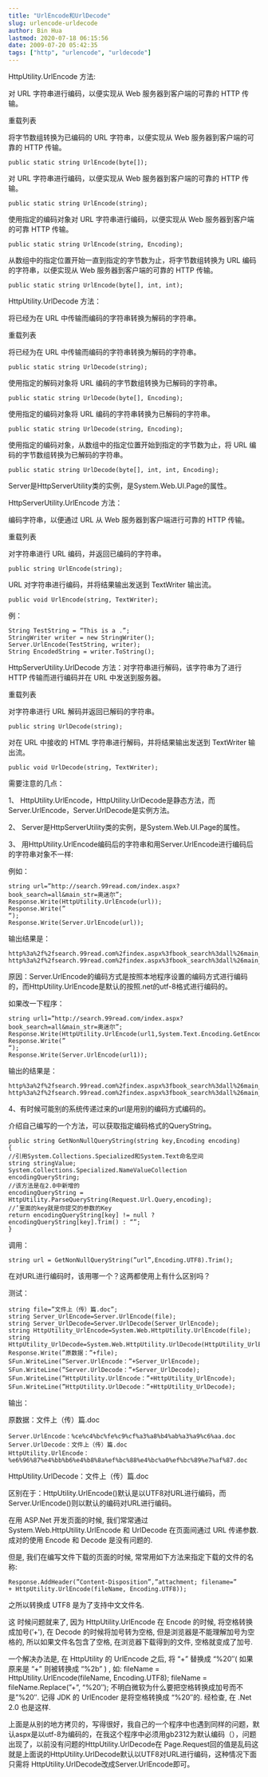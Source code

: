 ```yaml
---
title: "UrlEncode和UrlDecode"
slug: urlencode-urldecode
author: Bin Hua
lastmod: 2020-07-18 06:15:56
date: 2009-07-20 05:42:35
tags: ["http", "urlencode", "urldecode"]
---
```


HttpUtility.UrlEncode 方法:

对 URL 字符串进行编码，以便实现从 Web 服务器到客户端的可靠的 HTTP 传输。

重载列表

将字节数组转换为已编码的 URL 字符串，以便实现从 Web 服务器到客户端的可靠的 HTTP 传输。

```
public static string UrlEncode(byte[]);
```

对 URL 字符串进行编码，以便实现从 Web 服务器到客户端的可靠的 HTTP 传输。

```
public static string UrlEncode(string);
```

使用指定的编码对象对 URL 字符串进行编码，以便实现从 Web 服务器到客户端的可靠 HTTP 传输。

```
public static string UrlEncode(string, Encoding);
```

从数组中的指定位置开始一直到指定的字节数为止，将字节数组转换为 URL 编码的字符串，以便实现从 Web 服务器到客户端的可靠的 HTTP 传输。

```
public static string UrlEncode(byte[], int, int);
```

HttpUtility.UrlDecode 方法：

将已经为在 URL 中传输而编码的字符串转换为解码的字符串。

重载列表

将已经为在 URL 中传输而编码的字符串转换为解码的字符串。

```
public static string UrlDecode(string);
```

使用指定的解码对象将 URL 编码的字节数组转换为已解码的字符串。

```
public static string UrlDecode(byte[], Encoding);
```

使用指定的编码对象将 URL 编码的字符串转换为已解码的字符串。

```
public static string UrlDecode(string, Encoding);
```

使用指定的编码对象，从数组中的指定位置开始到指定的字节数为止，将 URL 编码的字节数组转换为已解码的字符串。

```
public static string UrlDecode(byte[], int, int, Encoding);
```

Server是HttpServerUtility类的实例，是System.Web.UI.Page的属性。

HttpServerUtility.UrlEncode 方法：

编码字符串，以便通过 URL 从 Web 服务器到客户端进行可靠的 HTTP 传输。

重载列表

对字符串进行 URL 编码，并返回已编码的字符串。

```
public string UrlEncode(string);
```

URL 对字符串进行编码，并将结果输出发送到 TextWriter 输出流。

```
public void UrlEncode(string, TextWriter);
```

例：

```
String TestString = “This is a .”;
StringWriter writer = new StringWriter();
Server.UrlEncode(TestString, writer);
String EncodedString = writer.ToString();
```

HttpServerUtility.UrlDecode 方法：对字符串进行解码，该字符串为了进行 HTTP 传输而进行编码并在 URL 中发送到服务器。

重载列表

对字符串进行 URL 解码并返回已解码的字符串。

```
public string UrlDecode(string);
```

对在 URL 中接收的 HTML 字符串进行解码，并将结果输出发送到 TextWriter 输出流。

```
public void UrlDecode(string, TextWriter);
```

需要注意的几点：

1、 HttpUtility.UrlEncode，HttpUtility.UrlDecode是静态方法，而Server.UrlEncode，Server.UrlDecode是实例方法。

2、 Server是HttpServerUtility类的实例，是System.Web.UI.Page的属性。

3、 用HttpUtility.UrlEncode编码后的字符串和用Server.UrlEncode进行编码后的字符串对象不一样:

例如：

```
string url=”http://search.99read.com/index.aspx?book_search=all&main_str=奥迷尔”;
Response.Write(HttpUtility.UrlEncode(url));
Response.Write(”
“);
Response.Write(Server.UrlEncode(url));
```

输出结果是：

```
http%3a%2f%2fsearch.99read.com%2findex.aspx%3fbook_search%3dall%26main_str%3d%e5%a5%a5%e8%bf%b7%e5%b0%94
http%3a%2f%2fsearch.99read.com%2findex.aspx%3fbook_search%3dall%26main_str%3d%b0%c2%c3%d4%b6%fb
```

原因：Server.UrlEncode的编码方式是按照本地程序设置的编码方式进行编码的，而HttpUtility.UrlEncode是默认的按照.net的utf-8格式进行编码的。

如果改一下程序：

```
string url1=”http://search.99read.com/index.aspx?book_search=all&main_str=奥迷尔”;
Response.Write(HttpUtility.UrlEncode(url1,System.Text.Encoding.GetEncoding(”GB2312″)));
Response.Write(”
“);
Response.Write(Server.UrlEncode(url1));
```

输出的结果是：

```
http%3a%2f%2fsearch.99read.com%2findex.aspx%3fbook_search%3dall%26main_str%3d%b0%c2%c3%d4%b6%fb
http%3a%2f%2fsearch.99read.com%2findex.aspx%3fbook_search%3dall%26main_str%3d%b0%c2%c3%d4%b6%fb
```

4、有时候可能别的系统传递过来的url是用别的编码方式编码的。

介绍自己编写的一个方法，可以获取指定编码格式的QueryString。

```
public string GetNonNullQueryString(string key,Encoding encoding)
{
//引用System.Collections.Specialized和System.Text命名空间
string stringValue;
System.Collections.Specialized.NameValueCollection encodingQueryString;
//该方法是在2.0中新增的
encodingQueryString = HttpUtility.ParseQueryString(Request.Url.Query,encoding);
//’里面的key就是你提交的参数的Key
return encodingQueryString[key] != null ? encodingQueryString[key].Trim() : “”;
}
```

调用：

```
string url = GetNonNullQueryString(”url”,Encoding.UTF8).Trim();
```

在对URL进行编码时，该用哪一个？这两都使用上有什么区别吗？

测试：

```
string file=”文件上（传）篇.doc”;
string Server_UrlEncode=Server.UrlEncode(file);
string Server_UrlDecode=Server.UrlDecode(Server_UrlEncode);
string HttpUtility_UrlEncode=System.Web.HttpUtility.UrlEncode(file);
string HttpUtility_UrlDecode=System.Web.HttpUtility.UrlDecode(HttpUtility_UrlEncode);
Response.Write(”原数据：”+file);
SFun.WriteLine(”Server.UrlEncode：”+Server_UrlEncode);
SFun.WriteLine(”Server.UrlDecode：”+Server_UrlDecode);
SFun.WriteLine(”HttpUtility.UrlEncode：”+HttpUtility_UrlEncode);
SFun.WriteLine(”HttpUtility.UrlDecode：”+HttpUtility_UrlDecode);
```

输出：

原数据：文件上（传）篇.doc

```
Server.UrlEncode：%ce%c4%bc%fe%c9%cf%a3%a8%b4%ab%a3%a9%c6%aa.doc
Server.UrlDecode：文件上（传）篇.doc
HttpUtility.UrlEncode：%e6%96%87%e4%bb%b6%e4%b8%8a%ef%bc%88%e4%bc%a0%ef%bc%89%e7%af%87.doc
```

HttpUtility.UrlDecode：文件上（传）篇.doc

区别在于：HttpUtility.UrlEncode()默认是以UTF8对URL进行编码，而Server.UrlEncode()则以默认的编码对URL进行编码。

在用 ASP.Net 开发页面的时候, 我们常常通过 System.Web.HttpUtility.UrlEncode 和 UrlDecode 在页面间通过 URL 传递参数. 成对的使用 Encode 和 Decode 是没有问题的.

但是, 我们在编写文件下载的页面的时候, 常常用如下方法来指定下载的文件的名称:

```
Response.AddHeader(”Content-Disposition”,”attachment; filename=”
+ HttpUtility.UrlEncode(fileName, Encoding.UTF8));
```

之所以转换成 UTF8 是为了支持中文文件名.

这 时候问题就来了, 因为 HttpUtility.UrlEncode 在 Encode 的时候, 将空格转换成加号(’+'), 在 Decode 的时候将加号转为空格, 但是浏览器是不能理解加号为空格的, 所以如果文件名包含了空格, 在浏览器下载得到的文件, 空格就变成了加号.

一个解决办法是, 在 HttpUtility 的 UrlEncode 之后, 将 “+” 替换成 “%20″( 如果原来是 “+” 则被转换成 “%2b” ) , 如:
fileName = HttpUtility.UrlEncode(fileName, Encoding.UTF8);
fileName = fileName.Replace(”+”, “%20″);
不明白微软为什么要把空格转换成加号而不是”%20″. 记得 JDK 的 UrlEncoder 是将空格转换成 “%20″的.
经检查, 在 .Net 2.0 也是这样.

上面是从别的地方拷贝的，写得很好，我自己的一个程序中也遇到同样的问题，默认aspx是以utf-8为编码的，在我这个程序中必须用gb2312为默认编码（），问题出现了，以前没有问题的HttpUtility.UrlDecode在 Page.Request回的值是乱码这就是上面说的HttpUtility.UrlDecode默认以UTF8对URL进行编码，这种情况下面只需将 HttpUtility.UrlDecode改成Server.UrlEncode即可。
